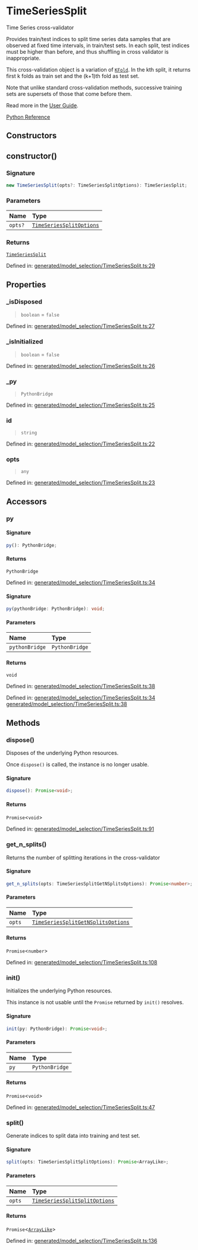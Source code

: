 # TimeSeriesSplit

Time Series cross-validator

Provides train/test indices to split time series data samples that are observed at fixed time intervals, in train/test sets. In each split, test indices must be higher than before, and thus shuffling in cross validator is inappropriate.

This cross-validation object is a variation of [`KFold`](sklearn.model_selection.KFold.html#sklearn.model_selection.KFold "sklearn.model_selection.KFold"). In the kth split, it returns first k folds as train set and the (k+1)th fold as test set.

Note that unlike standard cross-validation methods, successive training sets are supersets of those that come before them.

Read more in the [User Guide](../cross_validation.html#time-series-split).

[Python Reference](https://scikit-learn.org/stable/modules/generated/sklearn.model_selection.TimeSeriesSplit.html)

## Constructors

## constructor()

### Signature

```ts
new TimeSeriesSplit(opts?: TimeSeriesSplitOptions): TimeSeriesSplit;
```

### Parameters

| Name | Type |
| :------ | :------ |
| `opts?` | [`TimeSeriesSplitOptions`](../interfaces/TimeSeriesSplitOptions.md) |

### Returns

[`TimeSeriesSplit`](TimeSeriesSplit.md)

Defined in:  [generated/model\_selection/TimeSeriesSplit.ts:29](https://github.com/transitive-bullshit/scikit-learn-ts/blob/92ab806/packages/sklearn/src/generated/model_selection/TimeSeriesSplit.ts#L29)

## Properties

### \_isDisposed

> `boolean`  = `false`

Defined in:  [generated/model\_selection/TimeSeriesSplit.ts:27](https://github.com/transitive-bullshit/scikit-learn-ts/blob/92ab806/packages/sklearn/src/generated/model_selection/TimeSeriesSplit.ts#L27)

### \_isInitialized

> `boolean`  = `false`

Defined in:  [generated/model\_selection/TimeSeriesSplit.ts:26](https://github.com/transitive-bullshit/scikit-learn-ts/blob/92ab806/packages/sklearn/src/generated/model_selection/TimeSeriesSplit.ts#L26)

### \_py

> `PythonBridge`

Defined in:  [generated/model\_selection/TimeSeriesSplit.ts:25](https://github.com/transitive-bullshit/scikit-learn-ts/blob/92ab806/packages/sklearn/src/generated/model_selection/TimeSeriesSplit.ts#L25)

### id

> `string`

Defined in:  [generated/model\_selection/TimeSeriesSplit.ts:22](https://github.com/transitive-bullshit/scikit-learn-ts/blob/92ab806/packages/sklearn/src/generated/model_selection/TimeSeriesSplit.ts#L22)

### opts

> `any`

Defined in:  [generated/model\_selection/TimeSeriesSplit.ts:23](https://github.com/transitive-bullshit/scikit-learn-ts/blob/92ab806/packages/sklearn/src/generated/model_selection/TimeSeriesSplit.ts#L23)

## Accessors

### py

#### Signature

```ts
py(): PythonBridge;
```

#### Returns

`PythonBridge`

Defined in:  [generated/model\_selection/TimeSeriesSplit.ts:34](https://github.com/transitive-bullshit/scikit-learn-ts/blob/92ab806/packages/sklearn/src/generated/model_selection/TimeSeriesSplit.ts#L34)

#### Signature

```ts
py(pythonBridge: PythonBridge): void;
```

#### Parameters

| Name | Type |
| :------ | :------ |
| `pythonBridge` | `PythonBridge` |

#### Returns

`void`

Defined in:  [generated/model\_selection/TimeSeriesSplit.ts:38](https://github.com/transitive-bullshit/scikit-learn-ts/blob/92ab806/packages/sklearn/src/generated/model_selection/TimeSeriesSplit.ts#L38)

Defined in:  [generated/model\_selection/TimeSeriesSplit.ts:34](https://github.com/transitive-bullshit/scikit-learn-ts/blob/92ab806/packages/sklearn/src/generated/model_selection/TimeSeriesSplit.ts#L34) [generated/model\_selection/TimeSeriesSplit.ts:38](https://github.com/transitive-bullshit/scikit-learn-ts/blob/92ab806/packages/sklearn/src/generated/model_selection/TimeSeriesSplit.ts#L38)

## Methods

### dispose()

Disposes of the underlying Python resources.

Once `dispose()` is called, the instance is no longer usable.

#### Signature

```ts
dispose(): Promise<void>;
```

#### Returns

`Promise`\<`void`\>

Defined in:  [generated/model\_selection/TimeSeriesSplit.ts:91](https://github.com/transitive-bullshit/scikit-learn-ts/blob/92ab806/packages/sklearn/src/generated/model_selection/TimeSeriesSplit.ts#L91)

### get\_n\_splits()

Returns the number of splitting iterations in the cross-validator

#### Signature

```ts
get_n_splits(opts: TimeSeriesSplitGetNSplitsOptions): Promise<number>;
```

#### Parameters

| Name | Type |
| :------ | :------ |
| `opts` | [`TimeSeriesSplitGetNSplitsOptions`](../interfaces/TimeSeriesSplitGetNSplitsOptions.md) |

#### Returns

`Promise`\<`number`\>

Defined in:  [generated/model\_selection/TimeSeriesSplit.ts:108](https://github.com/transitive-bullshit/scikit-learn-ts/blob/92ab806/packages/sklearn/src/generated/model_selection/TimeSeriesSplit.ts#L108)

### init()

Initializes the underlying Python resources.

This instance is not usable until the `Promise` returned by `init()` resolves.

#### Signature

```ts
init(py: PythonBridge): Promise<void>;
```

#### Parameters

| Name | Type |
| :------ | :------ |
| `py` | `PythonBridge` |

#### Returns

`Promise`\<`void`\>

Defined in:  [generated/model\_selection/TimeSeriesSplit.ts:47](https://github.com/transitive-bullshit/scikit-learn-ts/blob/92ab806/packages/sklearn/src/generated/model_selection/TimeSeriesSplit.ts#L47)

### split()

Generate indices to split data into training and test set.

#### Signature

```ts
split(opts: TimeSeriesSplitSplitOptions): Promise<ArrayLike>;
```

#### Parameters

| Name | Type |
| :------ | :------ |
| `opts` | [`TimeSeriesSplitSplitOptions`](../interfaces/TimeSeriesSplitSplitOptions.md) |

#### Returns

`Promise`\<[`ArrayLike`](../types/ArrayLike.md)\>

Defined in:  [generated/model\_selection/TimeSeriesSplit.ts:136](https://github.com/transitive-bullshit/scikit-learn-ts/blob/92ab806/packages/sklearn/src/generated/model_selection/TimeSeriesSplit.ts#L136)
